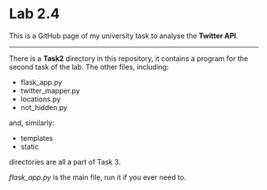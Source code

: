 # Lab 2.4

This is a GitHub page of my university task to analyse the **Twitter API**.

___

There is a **Task2** directory in this repository, it contains a program for the second task of the lab. The other files, including:
 - flask_app.py
 - twitter_mapper.py
 - locations.py
 - not_hidden.py

and, similarly:
 - templates
 - static

directories are all a part of Task 3.

*flask_app.py* is the main file, run it if you ever need to.
